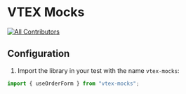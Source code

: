 # VTEX Mocks

[![All Contributors](https://img.shields.io/badge/all_contributors-0-orange.svg?style=flat-square)](#contributors-)

<!-- ALL-CONTRIBUTORS-BADGE: END -->

## Configuration

1. Import the library in your test with the name `vtex-mocks`:

```js
import { useOrderForm } from "vtex-mocks";
```
